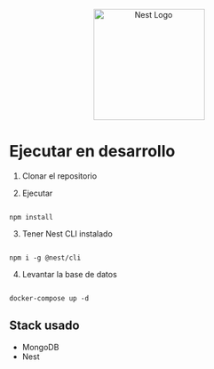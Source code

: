 <p align="center">
  <a href="http://nestjs.com/" target="blank"><img src="https://nestjs.com/img/logo-small.svg" width="200" alt="Nest Logo" /></a>
</p>

# Ejecutar en desarrollo

1. Clonar el repositorio

2. Ejecutar
```

npm install
```

3. Tener Nest CLI instalado
```

npm i -g @nest/cli
```

4. Levantar la base de datos
```

docker-compose up -d
```

## Stack usado
* MongoDB
* Nest